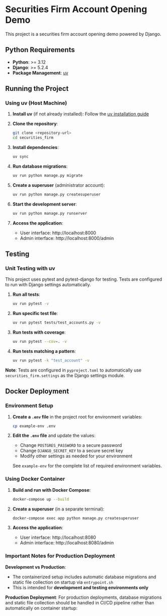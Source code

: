 # Securities Firm Account Opening Demo

This project is a securities firm account opening demo powered by Django.

## Python Requirements

- **Python**: >= 3.12
- **Django**: >= 5.2.4
- **Package Management**: [uv](https://docs.astral.sh/uv/guides/)

## Running the Project

### Using uv (Host Machine)

1. **Install uv** (if not already installed):
   Follow the [uv installation guide](https://docs.astral.sh/uv/getting-started/installation/)

2. **Clone the repository**:

   ```bash
   git clone <repository-url>
   cd securities_firm
   ```

3. **Install dependencies**:

   ```bash
   uv sync
   ```

4. **Run database migrations**:

   ```bash
   uv run python manage.py migrate
   ```

5. **Create a superuser** (administrator account):

   ```bash
   uv run python manage.py createsuperuser
   ```

6. **Start the development server**:

   ```bash
   uv run python manage.py runserver
   ```

7. **Access the application**:
   - User interface: http://localhost:8000
   - Admin interface: http://localhost:8000/admin

## Testing

### Unit Testing with uv

This project uses pytest and pytest-django for testing. Tests are configured to run with Django settings automatically.

1. **Run all tests**:

   ```bash
   uv run pytest -v
   ```

2. **Run specific test file**:

   ```bash
   uv run pytest tests/test_accounts.py -v
   ```

3. **Run tests with coverage**:

   ```bash
   uv run pytest --cov=. -v
   ```

4. **Run tests matching a pattern**:
   ```bash
   uv run pytest -k "test_account" -v
   ```

**Note**: Tests are configured in `pyproject.toml` to automatically use `securities_firm.settings` as the Django settings module.

## Docker Deployment

### Environment Setup

1. **Create a `.env` file** in the project root for environment variables:

   ```bash
   cp example-env .env
   ```

2. **Edit the `.env` file** and update the values:

   - Change `POSTGRES_PASSWORD` to a secure password
   - Change `DJANGO_SECRET_KEY` to a secure secret key
   - Modify other settings as needed for your environment

   See `example-env` for the complete list of required environment variables.

### Using Docker Container

1. **Build and run with Docker Compose**:

   ```bash
   docker-compose up --build
   ```

2. **Create a superuser** (in a separate terminal):

   ```bash
   docker-compose exec app python manage.py createsuperuser
   ```

3. **Access the application**:
   - User interface: http://localhost:8080
   - Admin interface: http://localhost:8080/admin

### Important Notes for Production Deployment

**Development vs Production**:

- The containerized setup includes automatic database migrations and static file collection on startup via `entrypoint.sh`
- This is intended for **development and testing environments only**

**Production Deployment**:
For production deployments, database migrations and static file collection should be handled in CI/CD pipeline rather than automatically on container startup:

